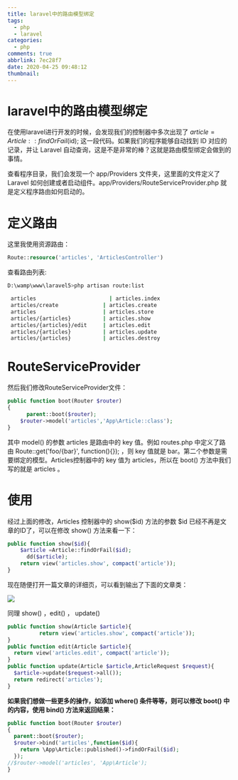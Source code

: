 ```yaml
---
title: laravel中的路由模型绑定
tags:
  - php
  - laravel
categories:
  - php
comments: true
abbrlink: 7ec28f7
date: 2020-04-25 09:48:12
thumbnail:
---
```


# laravel中的路由模型绑定

在使用laravel进行开发的时候，会发现我们的控制器中多次出现了 $article = Article::findOrFail($id); 这一段代码。如果我们的程序能够自动找到 ID 对应的记录，并让 Laravel 自动查询，这是不是非常的棒？这就是路由模型绑定会做到的事情。

查看程序目录，我们会发现一个 app/Providers 文件夹，这里面的文件定义了 Laravel 如何创建或者启动组件。app/Providers/RouteServiceProvider.php 就是定义程序路由如何启动的。

# 定义路由

这里我使用资源路由：

```php
Route::resource('articles', 'ArticlesController')
```

查看路由列表:

```sh
D:\wamp\www\laravel5>php artisan route:list

 articles                    	| articles.index
 articles/create              | articles.create
 articles                     | articles.store
 articles/{articles}          | articles.show
 articles/{articles}/edit     | articles.edit
 articles/{articles}          | articles.update
 articles/{articles}          | articles.destroy

```

# RouteServiceProvider

然后我们修改RouteServiceProvider文件：

```php
public function boot(Router $router)
{
	  parent::boot($router);
    $router->model('articles','App\Article::class');
}

```

其中 model() 的参数 articles 是路由中的 key 值。例如 routes.php 中定义了路由 Route::get('foo/{bar}', function(){}); ，则 key 值就是 bar。第二个参数是需要绑定的模型。Articles控制器中的 key 值为 articles，所以在 boot() 方法中我们写的就是 articles 。

# 使用

经过上面的修改，Articles 控制器中的 show($id) 方法的参数 $id 已经不再是文章的ID了，可以在修改 show() 方法来看一下：

```php
public function show($id){
    $article =Article::findOrFail($id);
 	  dd($article);
    return view('articles.show', compact('article'));
}

```

现在随便打开一篇文章的详细页，可以看到输出了下面的文章类：

![](https://gitee.com/myxy99/pic/raw/master/img/blog/2020/07/17/20200717100138.png)

同理 show() ，edit() ， update()

```php
public function show(Article $article){
          return view('articles.show', compact('article'));
}
public function edit(Article $article){
  return view('articles.edit', compact('article'));
}
public function update(Article $article,ArticleRequest $request){
  $article->update($request->all());
  return redirect('articles');
}

```


**如果我们想做一些更多的操作，如添加 where() 条件等等，则可以修改 boot() 中的内容，使用 bind() 方法来返回结果：**

```php
public function boot(Router $router)
{
  parent::boot($router);
  $router->bind('articles',function($id){
    return \App\Article::published()->findOrFail($id);
  });
//$router->model('articles', 'App\Article');
}

```